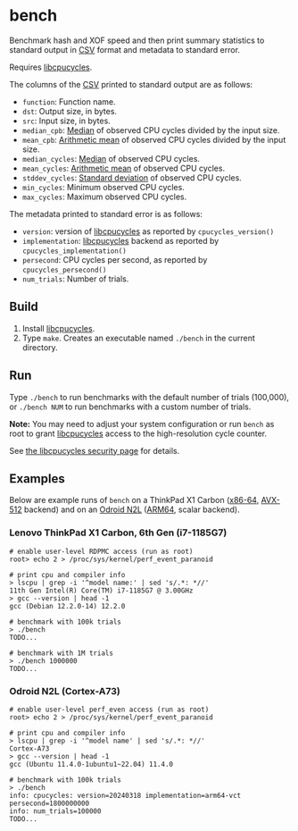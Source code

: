 # bench

Benchmark hash and XOF speed and then print summary statistics to
standard output in [CSV][] format and metadata to standard error.

Requires [libcpucycles][].

The columns of the [CSV][] printed to standard output are as follows:

* `function`: Function name.
* `dst`: Output size, in bytes.
* `src`: Input size, in bytes.
* `median_cpb`: [Median][] of observed CPU cycles divided by the input size.
* `mean_cpb`: [Arithmetic mean][mean] of observed CPU cycles divided by the input size.
* `median_cycles`: [Median][] of observed CPU cycles.
* `mean_cycles`: [Arithmetic mean][mean] of observed CPU cycles.
* `stddev_cycles`: [Standard deviation][stddev] of observed CPU cycles.
* `min_cycles`: Minimum observed CPU cycles.
* `max_cycles`: Maximum observed CPU cycles.

The metadata printed to standard error is as follows:

* `version`: version of [libcpucycles][] as reported by `cpucycles_version()`
* `implementation`: [libcpucycles][] backend as reported by `cpucycles_implementation()`
* `persecond`: CPU cycles per second, as reported by `cpucycles_persecond()`
* `num_trials`: Number of trials.

## Build

1. Install [libcpucycles][].
2. Type `make`.  Creates an executable named `./bench` in the current
   directory.

## Run

Type `./bench` to run benchmarks with the default number of trials
(100,000), or `./bench NUM` to run benchmarks with a custom number of
trials.

**Note:** You may need to adjust your system configuration or run
`bench` as root to grant [libcpucycles][] access to the high-resolution
cycle counter.

See [the libcpucycles security page][libcpucycles-security] for details.

## Examples

Below are example runs of `bench` on a ThinkPad X1 Carbon ([x86-64][],
[AVX-512][] backend) and on an [Odroid N2L][] ([ARM64][], scalar
backend).

### Lenovo ThinkPad X1 Carbon, 6th Gen (i7-1185G7)

```
# enable user-level RDPMC access (run as root)
root> echo 2 > /proc/sys/kernel/perf_event_paranoid

# print cpu and compiler info
> lscpu | grep -i '^model name:' | sed 's/.*: *//'
11th Gen Intel(R) Core(TM) i7-1185G7 @ 3.00GHz
> gcc --version | head -1
gcc (Debian 12.2.0-14) 12.2.0

# benchmark with 100k trials
> ./bench
TODO...

# benchmark with 1M trials
> ./bench 1000000
TODO...
```

### Odroid N2L (Cortex-A73)

```
# enable user-level perf_even access (run as root)
root> echo 2 > /proc/sys/kernel/perf_event_paranoid

# print cpu and compiler info
> lscpu | grep -i '^model name' | sed 's/.*: *//'
Cortex-A73
> gcc --version | head -1
gcc (Ubuntu 11.4.0-1ubuntu1~22.04) 11.4.0

# benchmark with 100k trials
> ./bench
info: cpucycles: version=20240318 implementation=arm64-vct persecond=1800000000
info: num_trials=100000
TODO...
```

[csv]: https://en.wikipedia.org/wiki/Comma-separated_values
  "Comma-Separated Value (CSV)"
[libcpucycles]: https://cpucycles.cr.yp.to/
  "Microlibrary for counting CPU cycles."
[libcpucycles-security]: https://cpucycles.cr.yp.to/security.html
  "libcpucycles security documentation"
[median]: https://en.wikipedia.org/wiki/Median
  "Median"
[mean]: https://en.wikipedia.org/wiki/Arithmetic_mean
  "Arithmetic mean"
[stddev]: https://en.wikipedia.org/wiki/Standard_deviation
  "Standard deviation"
[odroid n2l]: https://en.odroid.se/products/odroid-n2l-4gb
  "Odroid N2L"
[x86-64]: https://en.wikipedia.org/wiki/X86-64
  "64-bit x86 instruction set."
[arm64]: https://en.wikipedia.org/wiki/AArch64
  "64-bit extension to the ARM instruction set."
[avx-512]: https://en.wikipedia.org/wiki/AVX-512
  "AVX-512: 512-bit extensions to the Advanced Vector Extensions (AVX) instruction set."
